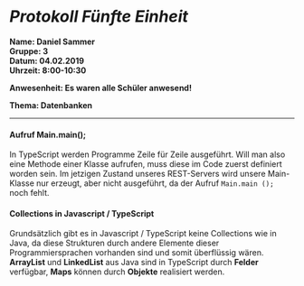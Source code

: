 # _Protokoll Fünfte Einheit_  

**Name: Daniel Sammer**  
**Gruppe: 3**  
**Datum: 04.02.2019**  
**Uhrzeit: 8:00-10:30**  
  
**Anwesenheit: Es waren alle Schüler anwesend!**  
  
**Thema: Datenbanken**  
  
-----------------------------------------------------------
  
#### Aufruf Main.main();  
In TypeScript werden Programme Zeile für Zeile ausgeführt. Will man also eine Methode einer Klasse aufrufen, muss diese im Code zuerst definiert worden sein. Im jetzigen Zustand unseres REST-Servers wird unsere Main-Klasse nur erzeugt, aber nicht ausgeführt, da der Aufruf `Main.main ();` noch fehlt.
  
#### Collections in Javascript / TypeScript  
Grundsätzlich gibt es in Javascript / TypeScript keine Collections wie in Java, da diese Strukturen durch andere Elemente dieser Programmiersprachen vorhanden sind und somit überflüssig wären.  
**ArrayList** und **LinkedList** aus Java sind in TypeScript durch **Felder** verfügbar, **Maps** können durch **Objekte** realisiert werden.  
